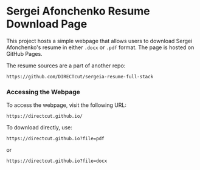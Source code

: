 # Sergei Afonchenko Resume Download Page

This project hosts a simple webpage that allows users to download Sergei Afonchenko's resume in either `.docx` or `.pdf` format. The page is hosted on GitHub Pages.

The resume sources are a part of another repo:

```
https://github.com/DIRECTcut/sergeia-resume-full-stack
```


### Accessing the Webpage

To access the webpage, visit the following URL:
```
https://directcut.github.io/
```

To download directly, use:

```
https://directcut.github.io?file=pdf
```
or 
```
https://directcut.github.io?file=docx
```